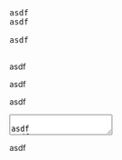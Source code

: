 <pre>

asdf
asdf

asdf

</pre>

asdf

<script>

asdf
asdf

asdf

</script>

asdf

<style>

asdf
asdf

asdf

</style>

asdf

<textarea>

asdf
asdf

asdf

</textarea>

asdf